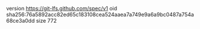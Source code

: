 version https://git-lfs.github.com/spec/v1
oid sha256:76a5892acc82ed65c183108cea524aaea7a749e9a6a9bc0487a754a68ce3a0dd
size 772
